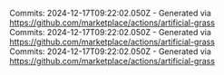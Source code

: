 Commits: 2024-12-17T09:22:02.050Z - Generated via https://github.com/marketplace/actions/artificial-grass
<br>
Commits: 2024-12-17T09:22:02.050Z - Generated via https://github.com/marketplace/actions/artificial-grass
<br>
Commits: 2024-12-17T09:22:02.050Z - Generated via https://github.com/marketplace/actions/artificial-grass
<br>
